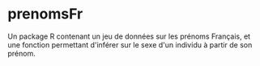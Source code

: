 # prenomsFr
Un package R contenant un jeu de données sur les prénoms Français, et une fonction permettant d'inférer sur le sexe d'un individu 
à partir de son prénom.
